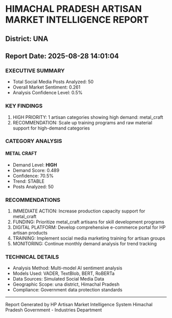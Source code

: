 # HIMACHAL PRADESH ARTISAN MARKET INTELLIGENCE REPORT
## District: UNA
## Report Date: 2025-08-28 14:01:04

### EXECUTIVE SUMMARY
- Total Social Media Posts Analyzed: 50
- Overall Market Sentiment: 0.261
- Analysis Confidence Level: 0.5%

### KEY FINDINGS
1. HIGH PRIORITY: 1 artisan categories showing high demand: metal_craft
2. RECOMMENDATION: Scale up training programs and raw material support for high-demand categories

### CATEGORY ANALYSIS

#### METAL CRAFT
- Demand Level: **HIGH**
- Demand Score: 0.489
- Confidence: 70.5%
- Trend: STABLE
- Posts Analyzed: 50

### RECOMMENDATIONS
1. IMMEDIATE ACTION: Increase production capacity support for metal_craft
2. FUNDING: Prioritize metal_craft artisans for skill development programs
3. DIGITAL PLATFORM: Develop comprehensive e-commerce portal for HP artisan products
4. TRAINING: Implement social media marketing training for artisan groups
5. MONITORING: Continue monthly demand analysis for trend tracking

### TECHNICAL DETAILS
- Analysis Method: Multi-model AI sentiment analysis
- Models Used: VADER, TextBlob, BERT, RoBERTa
- Data Sources: Simulated Social Media Data
- Geographic Scope: una district, Himachal Pradesh
- Compliance: Government data protection standards

---
Report Generated by HP Artisan Market Intelligence System
Himachal Pradesh Government - Industries Department
